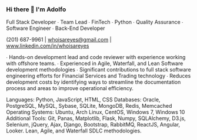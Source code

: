 ### Hi there 👋 I'm Adolfo

<!--
**whoisareyes/whoisareyes** is a ✨ _special_ ✨ repository because its `README.md` (this file) appears on your GitHub profile.

Here are some ideas to get you started:

- 🔭 I’m currently working on ...
- 🌱 I’m currently learning ...
- 👯 I’m looking to collaborate on ...
- 🤔 I’m looking for help with ...
- 💬 Ask me about ...
- 📫 How to reach me: ...
- 😄 Pronouns: ...
- ⚡ Fun fact: ...
-->

Full Stack Developer ∙ Team Lead ∙ FinTech ∙ Python ∙ Quality Assurance ∙ Software Engineer ∙ Back-End Developer
 
(201) 687-9961 | whoisareyes@gmail.com | www.linkedin.com/in/whoisareyes

∙  Hands-on development lead and code reviewer with experience working with offshore teams.
∙  Experienced in Agile, Waterfall, and Lean Software development methodologies
∙  Significant contributions to full stack software engineering efforts for Financial Services and Trading technology 
∙  Reduces development costs by identifying ways to streamline the documentation process and areas to improve operational efficiency.

Languages: Python, JavaScript, HTML, CSS
Databases: Oracle, PostgreSQL, MySQL, Sybase, SQLite, MongoDB, Redis, Memcached
Operating Systems: Ubuntu, Arch Linux, CentOS, Windows 7, Windows 10
Additional Tools: Git, Panas, Matplotlib, Flask, Numpy, SQLAlchemy, D3.js, Selenium, jQuery, Ajax, Django, Bootstrap, RabbitMQ, ReactJS, Angular, Looker. Lean, Agile, and Waterfall SDLC methodologies.

